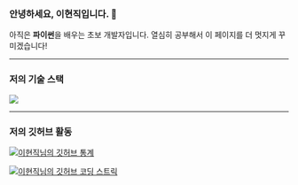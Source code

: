 ### 안녕하세요, 이현직입니다. 👋

아직은 **파이썬**을 배우는 초보 개발자입니다.
열심히 공부해서 이 페이지를 더 멋지게 꾸미겠습니다!

---

### 저의 기술 스택

<img src="https://img.shields.io/badge/-Python-3776AB?style=flat-square&logo=python&logoColor=white">

---

### 저의 깃허브 활동

[![이현직님의 깃허브 통계](https://github-readme-stats.vercel.app/api?username=이현직&show_icons=true&theme=default&hide_border=true)](https://github.com/이현직)

[![이현직님의 깃허브 코딩 스트릭](https://github-readme-streak-stats.herokuapp.com/?user=이현직&theme=default&hide_border=true)](https://github.com/이현직)
